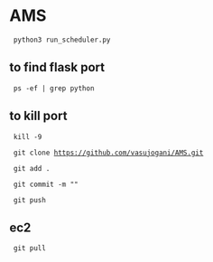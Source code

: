# AMS

<code> python3 run_scheduler.py </code>
  
  ## to find flask port
  <code> ps -ef | grep python </code>

## to kill port
<code> kill -9 <portnum> </code>


<code> git clone https://github.com/vasujogani/AMS.git </code>

<code> git add .</code>

<code> git commit -m "" </code>

<code> git push </code>


## ec2

<code> git pull </code>
